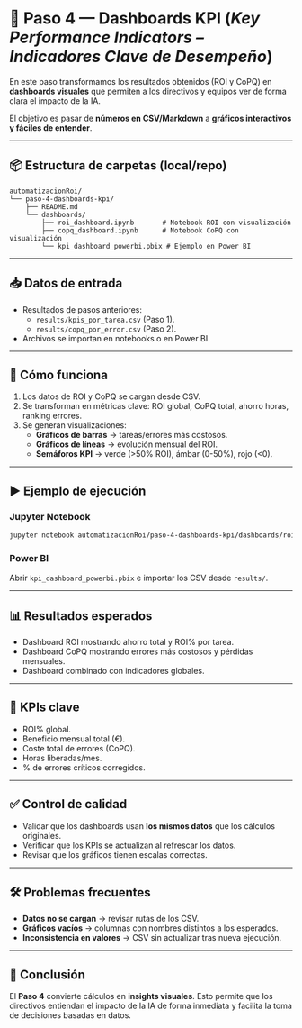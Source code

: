 # 📘 Paso 4 — Dashboards KPI (*Key Performance Indicators – Indicadores Clave de Desempeño*)

En este paso transformamos los resultados obtenidos (ROI y CoPQ) en **dashboards visuales** que permiten a los directivos y equipos ver de forma clara el impacto de la IA.

El objetivo es pasar de **números en CSV/Markdown** a **gráficos interactivos y fáciles de entender**.

---

## 📦 Estructura de carpetas (local/repo)

```plaintext
automatizacionRoi/
└── paso-4-dashboards-kpi/
    ├── README.md
    └── dashboards/
        ├── roi_dashboard.ipynb       # Notebook ROI con visualización
        ├── copq_dashboard.ipynb      # Notebook CoPQ con visualización
        └── kpi_dashboard_powerbi.pbix # Ejemplo en Power BI
```

---

## 📥 Datos de entrada

- Resultados de pasos anteriores:
  - `results/kpis_por_tarea.csv` (Paso 1).
  - `results/copq_por_error.csv` (Paso 2).
- Archivos se importan en notebooks o en Power BI.

---

## 🧮 Cómo funciona

1. Los datos de ROI y CoPQ se cargan desde CSV.
2. Se transforman en métricas clave: ROI global, CoPQ total, ahorro horas, ranking errores.
3. Se generan visualizaciones:
   - **Gráficos de barras** → tareas/errores más costosos.
   - **Gráficos de líneas** → evolución mensual del ROI.
   - **Semáforos KPI** → verde (>50% ROI), ámbar (0-50%), rojo (<0).

---

## ▶️ Ejemplo de ejecución

### Jupyter Notebook
```bash
jupyter notebook automatizacionRoi/paso-4-dashboards-kpi/dashboards/roi_dashboard.ipynb
```

### Power BI
Abrir `kpi_dashboard_powerbi.pbix` e importar los CSV desde `results/`.

---

## 📊 Resultados esperados

- Dashboard ROI mostrando ahorro total y ROI% por tarea.
- Dashboard CoPQ mostrando errores más costosos y pérdidas mensuales.
- Dashboard combinado con indicadores globales.

---

## 📌 KPIs clave

- ROI% global.
- Beneficio mensual total (€).
- Coste total de errores (CoPQ).
- Horas liberadas/mes.
- % de errores críticos corregidos.

---

## ✅ Control de calidad

- Validar que los dashboards usan **los mismos datos** que los cálculos originales.
- Verificar que los KPIs se actualizan al refrescar los datos.
- Revisar que los gráficos tienen escalas correctas.

---

## 🛠️ Problemas frecuentes

- **Datos no se cargan** → revisar rutas de los CSV.
- **Gráficos vacíos** → columnas con nombres distintos a los esperados.
- **Inconsistencia en valores** → CSV sin actualizar tras nueva ejecución.

---

## 📌 Conclusión

El **Paso 4** convierte cálculos en **insights visuales**.
Esto permite que los directivos entiendan el impacto de la IA de forma inmediata y facilita la toma de decisiones basadas en datos.
